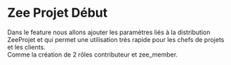 
# Zee Projet Début

Dans le feature nous allons ajouter les paramètres liés à la distribution ZeeProjet et qui permet une utilisation très rapide pour les chefs de projets et les clients.  
Comme la création de 2 rôles contributeur et zee_member.

